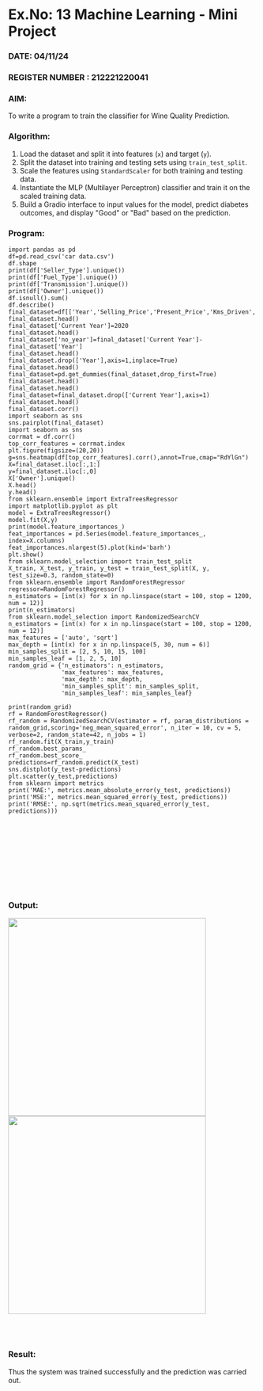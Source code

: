 # Ex.No: 13 Machine Learning - Mini Project  
### DATE: 04/11/24                                                                           
### REGISTER NUMBER : 212221220041
### AIM: 
To write a program to train the classifier for Wine Quality Prediction.
###  Algorithm:
1. Load the dataset and split it into features (`x`) and target (`y`).
2. Split the dataset into training and testing sets using `train_test_split`.
3. Scale the features using `StandardScaler` for both training and testing data.
4. Instantiate the MLP (Multilayer Perceptron) classifier and train it on the scaled training data.
5. Build a Gradio interface to input values for the model, predict diabetes outcomes, and display "Good" or "Bad" based on the prediction.

### Program:
```
import pandas as pd
df=pd.read_csv('car data.csv')
df.shape
print(df['Seller_Type'].unique())
print(df['Fuel_Type'].unique())
print(df['Transmission'].unique())
print(df['Owner'].unique())
df.isnull().sum()
df.describe()
final_dataset=df[['Year','Selling_Price','Present_Price','Kms_Driven','Fuel_Type','Seller_Type','Transmission','Owner']]
final_dataset.head()
final_dataset['Current Year']=2020
final_dataset.head()
final_dataset['no_year']=final_dataset['Current Year']- final_dataset['Year']
final_dataset.head()
final_dataset.drop(['Year'],axis=1,inplace=True)
final_dataset.head()
final_dataset=pd.get_dummies(final_dataset,drop_first=True)
final_dataset.head()
final_dataset.head()
final_dataset=final_dataset.drop(['Current Year'],axis=1)
final_dataset.head()
final_dataset.corr()
import seaborn as sns
sns.pairplot(final_dataset)
import seaborn as sns
corrmat = df.corr()
top_corr_features = corrmat.index
plt.figure(figsize=(20,20))
g=sns.heatmap(df[top_corr_features].corr(),annot=True,cmap="RdYlGn")
X=final_dataset.iloc[:,1:]
y=final_dataset.iloc[:,0]
X['Owner'].unique()
X.head()
y.head()
from sklearn.ensemble import ExtraTreesRegressor
import matplotlib.pyplot as plt
model = ExtraTreesRegressor()
model.fit(X,y)
print(model.feature_importances_)
feat_importances = pd.Series(model.feature_importances_, index=X.columns)
feat_importances.nlargest(5).plot(kind='barh')
plt.show()
from sklearn.model_selection import train_test_split
X_train, X_test, y_train, y_test = train_test_split(X, y, test_size=0.3, random_state=0)
from sklearn.ensemble import RandomForestRegressor
regressor=RandomForestRegressor()
n_estimators = [int(x) for x in np.linspace(start = 100, stop = 1200, num = 12)]
print(n_estimators)
from sklearn.model_selection import RandomizedSearchCV
n_estimators = [int(x) for x in np.linspace(start = 100, stop = 1200, num = 12)]
max_features = ['auto', 'sqrt']
max_depth = [int(x) for x in np.linspace(5, 30, num = 6)]
min_samples_split = [2, 5, 10, 15, 100]
min_samples_leaf = [1, 2, 5, 10]
random_grid = {'n_estimators': n_estimators,
               'max_features': max_features,
               'max_depth': max_depth,
               'min_samples_split': min_samples_split,
               'min_samples_leaf': min_samples_leaf}

print(random_grid)
rf = RandomForestRegressor()
rf_random = RandomizedSearchCV(estimator = rf, param_distributions = random_grid,scoring='neg_mean_squared_error', n_iter = 10, cv = 5, verbose=2, random_state=42, n_jobs = 1)
rf_random.fit(X_train,y_train)
rf_random.best_params_
rf_random.best_score_
predictions=rf_random.predict(X_test)
sns.distplot(y_test-predictions)
plt.scatter(y_test,predictions)
from sklearn import metrics
print('MAE:', metrics.mean_absolute_error(y_test, predictions))
print('MSE:', metrics.mean_squared_error(y_test, predictions))
print('RMSE:', np.sqrt(metrics.mean_squared_error(y_test, predictions)))
```

<br> <br> <br> <br> <br> <br> <br> <br>

### Output:
<img src="https://github.com/user-attachments/assets/c885b031-38f5-4861-9a35-08f1c8e43464" height=400>
<img src="https://github.com/user-attachments/assets/4cc8a4f8-7071-4dbb-acc7-db1f22af06d8" height=400>

<br> <br>

### Result:
Thus the system was trained successfully and the prediction was carried out.
